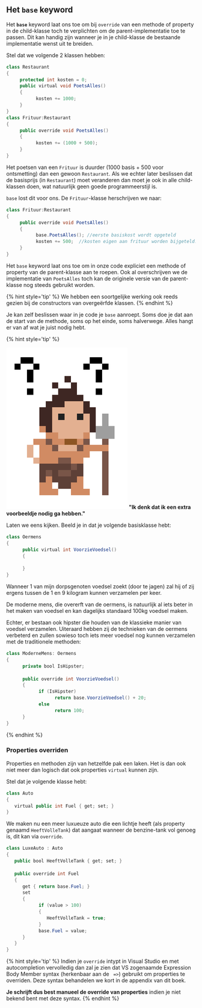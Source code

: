 ## Het ``base`` keyword
Het **``base``** keyword laat ons toe om bij  ``override`` van een methode of property in de child-klasse toch te verplichten om de parent-implementatie toe te passen. Dit kan handig zijn wanneer je in je child-klasse de bestaande implementatie wenst uit te breiden.

Stel dat we volgende 2 klassen hebben:
```java
class Restaurant
{
     protected int kosten = 0;
     public virtual void PoetsAlles()
     {
           kosten += 1000;
     }
}
class Frituur:Restaurant
{
     public override void PoetsAlles()
     {
           kosten += (1000 + 500);
     } 
}
```

Het poetsen van een ``Frituur`` is duurder (1000 basis + 500 voor ontsmetting) dan een gewoon ``Restaurant``. Als we echter later beslissen dat de basisprijs (in ``Restaurant``) moet veranderen dan moet je ook in alle child-klassen doen, wat natuurlijk geen goede programmeerstijl is.

``base`` lost dit voor ons. De ``Frituur``-klasse herschrijven we naar:

```java
class Frituur:Restaurant
{
     public override void PoetsAlles()
     {
           base.PoetsAlles(); //eerste basiskost wordt opgeteld
           kosten += 500;  //kosten eigen aan frituur worden bijgeteld.
     }
}
```

Het ``base`` keyword laat ons toe om in onze code expliciet een methode of property van de parent-klasse aan te roepen. Ook al overschrijven we de implementatie van ``PoetsAlles`` toch kan de originele versie van de parent-klasse nog steeds gebruikt worden.

{% hint style='tip' %}
We hebben een soortgelijke werking ook reeds gezien bij de constructors van overgeërfde klassen.
{% endhint %}

Je kan zelf beslissen waar in je code je ``base`` aanroept. Soms doe je dat aan de start van de methode, soms op het einde, soms halverwege. Alles hangt er van af wat je juist nodig hebt.

<!---NOBOOKSTART--->
{% hint style='tip' %}
<!---NOBOOKEND--->
<!---{aside}--->
<!--- {float:right, width:50%} --->
![](../assets/care.png)
**"Ik denk dat ik een extra voorbeeldje nodig ga hebben."**

Laten we eens kijken. Beeld je in dat je volgende basisklasse hebt:

```java
class Oermens
{
      public virtual int VoorzieVoedsel()
      {
      
      }
}
```

Wanneer 1 van mijn dorpsgenoten voedsel zoekt (door te jagen) zal hij of zij ergens tussen de 1 en 9 kilogram kunnen verzamelen per keer.

De moderne mens, die overerft van de oermens, is natuurlijk al iets beter in het maken van voedsel en kan dagelijks standaard 100kg voedsel maken. 

Echter, er bestaan ook hipster die houden van de klassieke manier van voedsel verzamelen. Uiteraard hebben zij de technieken van de oermens verbeterd en zullen sowieso toch iets meer voedsel nog kunnen verzamelen met de traditionele methoden:

```java
class ModerneMens: Oermens
{
      private bool IsHipster;

      public override int VoorzieVoedsel()
      {
            if (IsHipster)
                  return base.VoorzieVoedsel() + 20;
            else
                  return 100;
      }
}
```
<!---{/aside}--->
<!---NOBOOKSTART--->
{% endhint %}
<!---NOBOOKEND--->

### Properties overriden
Properties en methoden zijn van hetzelfde pak een laken. Het is dan ook niet meer dan logisch dat ook properties ``virtual`` kunnen zijn.



Stel dat je volgende klasse hebt:

```java
class Auto
{
   virtual public int Fuel { get; set; }
}
```

We maken nu een meer luxueuze auto die een lichtje heeft (als property genaamd ``HeeftVolleTank``) dat aangaat wanneer de benzine-tank vol genoeg is, dit kan via ``override``.


```java
class LuxeAuto : Auto
{
   public bool HeeftVolleTank { get; set; }

   public override int Fuel
   {
      get { return base.Fuel; }
      set
      {
            if (value > 100)
            {
               HeeftVolleTank = true;
            }
            base.Fuel = value;
      }
   }
}
```

{% hint style='tip' %}
Indien je ``override`` intypt in Visual Studio en met autocompletion vervolledig dan zal je zien dat VS zogenaamde Expression Body Member syntax (herkenbaar aan de `` =>``) gebruikt om properties te overriden. Deze syntax behandelen we kort in de appendix van dit boek. 

**Je schrijft dus best manueel de override van properties** indien je niet bekend bent met deze syntax.
{% endhint %}

